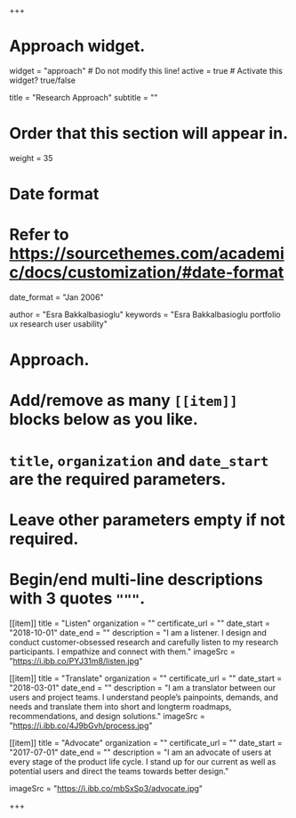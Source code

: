 +++
# Approach widget.
widget = "approach"  # Do not modify this line!
active = true  # Activate this widget? true/false

title = "Research Approach"
subtitle = ""

# Order that this section will appear in.
weight = 35

# Date format
#   Refer to https://sourcethemes.com/academic/docs/customization/#date-format
date_format = "Jan 2006"

author = "Esra Bakkalbasioglu"
keywords = "Esra Bakkalbasioglu portfolio ux research user usability"

# Approach.
#   Add/remove as many `[[item]]` blocks below as you like.
#   `title`, `organization` and `date_start` are the required parameters.
#   Leave other parameters empty if not required.
#   Begin/end multi-line descriptions with 3 quotes `"""`.

[[item]]
  title = "Listen"
  organization = ""
  certificate_url = ""
  date_start = "2018-10-01"
  date_end = ""
  description = "I am a listener. I design and conduct customer-obsessed research and carefully listen to my research participants. I empathize and connect with them."
  imageSrc = "https://i.ibb.co/PYJ31m8/listen.jpg"

[[item]]
  title = "Translate"
  organization = ""
  certificate_url = ""
  date_start = "2018-03-01"
  date_end = ""
  description = "I am a translator between our users and project teams. I understand people’s painpoints, demands, and needs and translate them into short and longterm roadmaps, recommendations, and design solutions."
  imageSrc = "https://i.ibb.co/4J9bGvh/process.jpg"
  
[[item]]
  title = "Advocate"
  organization = ""
  certificate_url = ""
  date_start = "2017-07-01"
  date_end = ""
  description = "I am an advocate of users at every stage of the product life cycle. I stand up for our current as well as potential users and direct the teams towards better design."

  imageSrc = "https://i.ibb.co/mbSxSp3/advocate.jpg" 

+++
